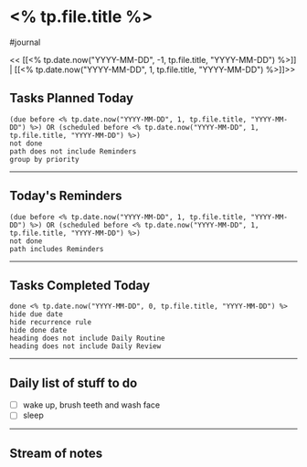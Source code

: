 
# <% tp.file.title %>

#journal

<< [[<% tp.date.now("YYYY-MM-DD", -1, tp.file.title, "YYYY-MM-DD") %>]] | [[<% tp.date.now("YYYY-MM-DD", 1, tp.file.title, "YYYY-MM-DD") %>]]>>

## Tasks Planned Today

```tasks
(due before <% tp.date.now("YYYY-MM-DD", 1, tp.file.title, "YYYY-MM-DD") %>) OR (scheduled before <% tp.date.now("YYYY-MM-DD", 1, tp.file.title, "YYYY-MM-DD") %>)
not done
path does not include Reminders
group by priority
```
***
## Today's Reminders
```tasks
(due before <% tp.date.now("YYYY-MM-DD", 1, tp.file.title, "YYYY-MM-DD") %>) OR (scheduled before <% tp.date.now("YYYY-MM-DD", 1, tp.file.title, "YYYY-MM-DD") %>)
not done
path includes Reminders
```
***
## Tasks Completed Today
```tasks
done <% tp.date.now("YYYY-MM-DD", 0, tp.file.title, "YYYY-MM-DD") %>
hide due date
hide recurrence rule
hide done date
heading does not include Daily Routine
heading does not include Daily Review
```
***
## Daily list of stuff to do

- [ ] wake up, brush teeth and wash face
- [ ] sleep

***

## Stream of notes
